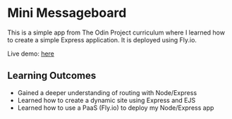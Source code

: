# Mini Messageboard

This is a simple app from The Odin Project curriculum where I learned how to create a simple Express application. It is deployed using Fly.io.

Live demo: [here](mikkos-mini-message-board.fly.dev)

## Learning Outcomes

- Gained a deeper understanding of routing with Node/Express
- Learned how to create a dynamic site using Express and EJS
- Learned how to use a PaaS (Fly.io) to deploy my Node/Express app
